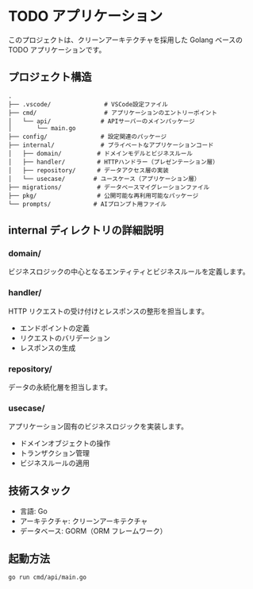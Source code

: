 # TODO アプリケーション

このプロジェクトは、クリーンアーキテクチャを採用した Golang ベースの TODO アプリケーションです。

## プロジェクト構造

```
.
├── .vscode/               # VSCode設定ファイル
├── cmd/                   # アプリケーションのエントリーポイント
│   └── api/              # APIサーバーのメインパッケージ
│       └── main.go
├── config/               # 設定関連のパッケージ
├── internal/             # プライベートなアプリケーションコード
│   ├── domain/          # ドメインモデルとビジネスルール
│   ├── handler/         # HTTPハンドラー（プレゼンテーション層）
│   ├── repository/      # データアクセス層の実装
│   └── usecase/        # ユースケース（アプリケーション層）
├── migrations/          # データベースマイグレーションファイル
├── pkg/                 # 公開可能な再利用可能なパッケージ
└── prompts/            # AIプロンプト用ファイル
```

## internal ディレクトリの詳細説明

### domain/

ビジネスロジックの中心となるエンティティとビジネスルールを定義します。

### handler/

HTTP リクエストの受け付けとレスポンスの整形を担当します。

- エンドポイントの定義
- リクエストのバリデーション
- レスポンスの生成

### repository/

データの永続化層を担当します。

### usecase/

アプリケーション固有のビジネスロジックを実装します。

- ドメインオブジェクトの操作
- トランザクション管理
- ビジネスルールの適用

## 技術スタック

- 言語: Go
- アーキテクチャ: クリーンアーキテクチャ
- データベース: GORM（ORM フレームワーク）

## 起動方法

```
go run cmd/api/main.go
```
